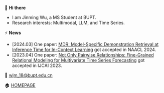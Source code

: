 👋 **Hi there**
- I am Jinming Wu, a MS Student at BUPT.
- Research interests: Multimodal, LLM, and Time Series.

⚡ **News**
- [2024.03] One paper: [MDR: Model-Specific Demonstration Retrieval at Inference Time for In-Context Learning](https://aclanthology.org/2024.naacl-long.235/) got accepted in NAACL 2024.
- [2023.04] One paper: [Not Only Pairwise Relationships: Fine-Grained Relational Modeling for Multivariate Time Series Forecasting](https://www.ijcai.org/proceedings/2023/491) got accepted in IJCAI 2023.

📧 wjm_18@bupt.edu.cn

🏠 [HOMEPAGE](https://kimingng.notion.site/Jinming-Kimmy-Wu-b22c1682d48d47939dcd7c41bf6a6bab)
